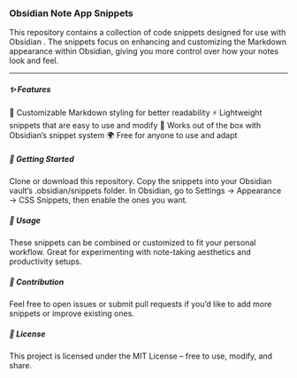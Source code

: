 ### Obsidian Note App Snippets

This repository contains a collection of code snippets designed for use with Obsidian
. The snippets focus on enhancing and customizing the Markdown appearance within Obsidian, giving you more control over how your notes look and feel.

---
##### ✨ Features

🎨 Customizable Markdown styling for better readability
⚡ Lightweight snippets that are easy to use and modify
📂 Works out of the box with Obsidian’s snippet system
🌍 Free for anyone to use and adapt

##### 🚀 Getting Started

Clone or download this repository.
Copy the snippets into your Obsidian vault’s .obsidian/snippets folder.
In Obsidian, go to Settings → Appearance → CSS Snippets, then enable the ones you want.

##### 📖 Usage

These snippets can be combined or customized to fit your personal workflow.
Great for experimenting with note-taking aesthetics and productivity setups.

##### 🤝 Contribution

Feel free to open issues or submit pull requests if you’d like to add more snippets or improve existing ones.

##### 📜 License

This project is licensed under the MIT License – free to use, modify, and share.
